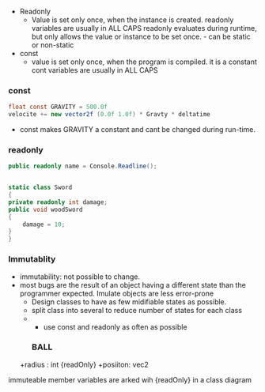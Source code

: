 - Readonly
  - Value is set only once, when the instance is created.
		readonly variables are usually in ALL CAPS
		readonly evaluates during runtime, but only allows the value or instance to be set once.
		- can be static or non-static
- const 
  - value is set only once, when the program is compiled. it is a constant
		cont variables are usually in ALL CAPS 


### const
```c#
float const GRAVITY = 500.0f
velocite += new vector2f (0.0f 1.0f) * Gravty * deltatime
```
- const makes GRAVITY a constant and cant be changed during run-time.
### readonly
```c#
public readonly name = Console.Readline();


static class Sword
{
private readonly int damage;
public void woodSword
{
	damage = 10;
}
}
```
### Immutablity
- immutability: not possible to change.
- most bugs are the result of an object having a different state than the programmer expected. Imulate objects are less error-prone
  - Design classes to have as few midifiable states as possible.
  - split class into several to reduce number of states for each class
  - - use const and readonly as often as possible
	 ### BALL
  +radius : int {readOnly}
  +posiiton: vec2

immuteable member variables are arked wih {readOnly} in a class diagram